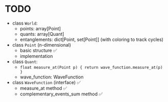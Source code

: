 # TODO

- class `World`:
  - points: array[Point]
  - quants: array[Quant]
  - entanglements: dict[Point, set[Point]] (with coloring to track cycles)
- class `Point` (n-dimensional)
  - basic structure ✅
  - implementation
- class `Quant`:
  - `float measure_at(Point p) { return wave_function.measure_at(p) }`
  - wave_function: WaveFunction
- class `WaveFunction` (interface) ✅
  - measure_at method ✅
  - complementary_events_sum method ✅
